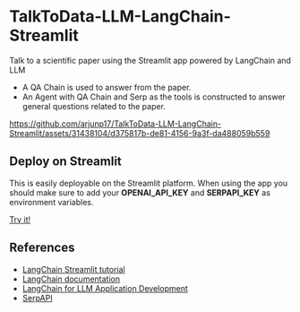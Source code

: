 # TalkToData-LLM-LangChain-Streamlit
Talk to a scientific paper using the Streamlit app powered by LangChain and LLM
- A QA Chain is used to answer from the paper.
- An Agent with QA Chain and Serp as the tools is constructed to answer general questions related to the paper.



https://github.com/arjunp17/TalkToData-LLM-LangChain-Streamlit/assets/31438104/d375817b-de81-4156-9a3f-da488059b559


## Deploy on Streamlit
This is easily deployable on the Streamlit platform. When using the app you should make sure to add your **OPENAI_API_KEY** and **SERPAPI_KEY** as environment variables.


[Try it!](https://talktodata-llm-langchain-cok448k7rbi.streamlit.app/)


## References
- [LangChain Streamlit tutorial](https://blog.streamlit.io/langchain-tutorial-4-build-an-ask-the-doc-app/)
- [LangChain documentation](https://python.langchain.com/docs/get_started/introduction.html)
- [LangChain for LLM Application Development](https://www.deeplearning.ai/short-courses/langchain-for-llm-application-development/)
- [SerpAPI](https://serpapi.com/)
